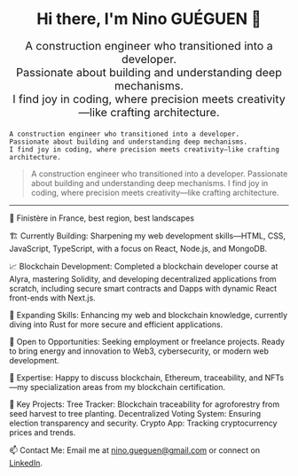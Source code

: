<h1 align="center">Hi there, I'm Nino GUÉGUEN 👋</h1>

<p align="center" style="font-size:20px;">A construction engineer who transitioned into a developer.
<br/>
Passionate about building and understanding deep mechanisms.
<br/>
I find joy in coding, where precision meets creativity—like crafting architecture.</p>

```
A construction engineer who transitioned into a developer.
Passionate about building and understanding deep mechanisms.
I find joy in coding, where precision meets creativity—like crafting architecture.
```

> A construction engineer who transitioned into a developer. Passionate about building and understanding deep mechanisms. I find joy in coding, where precision meets creativity—like crafting architecture.

___

📍 Finistère in France, best region, best landscapes

🏗️ Currently Building: Sharpening my web development skills—HTML, CSS, JavaScript, TypeScript, with a focus on React, Node.js, and MongoDB.

📈 Blockchain Development: Completed a blockchain developer course at Alyra, mastering Solidity, and developing decentralized applications from scratch, including secure smart contracts and Dapps with dynamic React front-ends with Next.js.

🌱 Expanding Skills: Enhancing my web and blockchain knowledge, currently diving into Rust for more secure and efficient applications.

🤝 Open to Opportunities: Seeking employment or freelance projects. Ready to bring energy and innovation to Web3, cybersecurity, or modern web development.

💬 Expertise: Happy to discuss blockchain, Ethereum, traceability, and NFTs—my specialization areas from my blockchain certification.

🎯 Key Projects:
Tree Tracker: Blockchain traceability for agroforestry from seed harvest to tree planting.
Decentralized Voting System: Ensuring election transparency and security.
Crypto App: Tracking cryptocurrency prices and trends.

📫 Contact Me: Email me at nino.gueguen@gmail.com or connect on [LinkedIn](https://www.linkedin.com/in/nino-gu%C3%A9guen-a4ba43148/).

 


